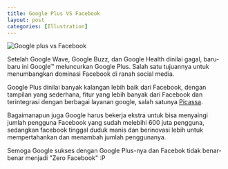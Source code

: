 ```yaml
---
title: Google Plus VS Facebook
layout: post
categories: [Illustration]
---
```

<img class="gambar" alt="Google plus vs Facebook" src="https://lh5.googleusercontent.com/-ZlONNxuyCtI/TjRtk6lBVsI/AAAAAAAAAJw/v1EQuUACvEw/gplus.png">
<p>Setelah Google Wave, Google Buzz, dan Google Health dinilai gagal, baru-baru ini Google&trade; meluncurkan Google Plus. Salah satu tujuannya untuk menumbangkan dominasi Facebook di ranah social media.</p>
<p>Google Plus dinilai banyak kalangan lebih baik dari Facebook, dengan tampilan yang sederhana, fitur yang lebih banyak dari Facebook dan terintegrasi dengan berbagai layanan google, salah satunya <a href="https://picasaweb.google.com/">Picassa</a>.</p>
<p>Bagaimanapun juga Google harus bekerja ekstra untuk bisa menyaingi jumlah pengguna Facebook yang sudah melebihi 600 juta pengguna, sedangkan facebook tinggal duduk manis dan berinovasi lebih untuk mempertahankan dan menambah jumlah penggunanya.</p>
<p>Semoga Google sukses dengan Google Plus-nya dan Facebok tidak benar-benar menjadi "Zero Facebook" :P</p>
